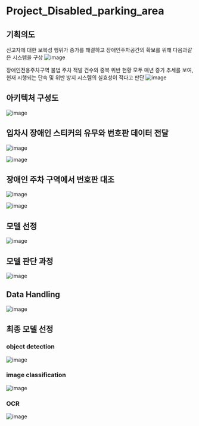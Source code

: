 # Project_Disabled_parking_area

## 기획의도

신고자에 대한 보복성 행위가 증가를 해결하고 장애인주차공간의 확보를 위해 다음과같은 시스템을 구상
![image](https://user-images.githubusercontent.com/97171635/215324944-00e746da-83b9-49e7-b89c-9e08278c7f6c.png)

장애인전용주차구역 불법 주차 적발 건수와 중복 위반 현황 모두 매년 증가 추세를 보여, 현재 시행되는 단속 및 위반 방지 시스템의 실효성이 적다고 판단
![image](https://user-images.githubusercontent.com/97171635/215324760-05087d75-6918-4df8-8c0f-9a5b6725bb4c.png)


## 아키텍처 구성도
![image](https://user-images.githubusercontent.com/97171635/182345268-c4096c3c-b2d6-4af7-81f6-e12557e08f00.png)

## 입차시 장애인 스티커의 유무와 번호판 데이터 전달
![image](https://user-images.githubusercontent.com/97171635/182345391-2e24ad06-b05b-4f3d-ba24-aecaa1e8ab3d.png)

![image](https://user-images.githubusercontent.com/97171635/204138544-092e0020-d90a-4733-a028-3780e7cc852c.png)

## 장애인 주차 구역에서 번호판 대조
![image](https://user-images.githubusercontent.com/97171635/182345452-82b6ab1a-ee0a-41c4-8092-def56343b870.png)

![image](https://user-images.githubusercontent.com/97171635/204138588-fcb494b5-fabd-4502-a74a-eb0187843528.png)


## 모델 선정
![image](https://user-images.githubusercontent.com/97171635/184114754-55e112df-df63-44b4-bcce-6e7216f336a0.png)

## 모델 판단 과정
![image](https://user-images.githubusercontent.com/97171635/184114604-521f94f4-0df3-4b1e-ace0-eea7549e58a6.png)

## Data Handling
![image](https://user-images.githubusercontent.com/97171635/184115048-8a386d9b-726c-46e3-bd88-7739f49bd603.png)

## 최종 모델 선정
### object detection
![image](https://user-images.githubusercontent.com/97171635/184115174-2f3c0b71-0f86-4146-9e95-a16fd40353aa.png)

### image classification
![image](https://user-images.githubusercontent.com/97171635/184115208-d095cd44-60d9-4de1-bbec-ce68552dc93d.png)

### OCR
![image](https://user-images.githubusercontent.com/97171635/184115246-88565dc1-f29b-4008-aeae-d0d391f24626.png)
